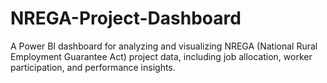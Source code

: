 # NREGA-Project-Dashboard
A Power BI dashboard for analyzing and visualizing NREGA (National Rural Employment Guarantee Act) project data, including job allocation, worker participation, and performance insights.
